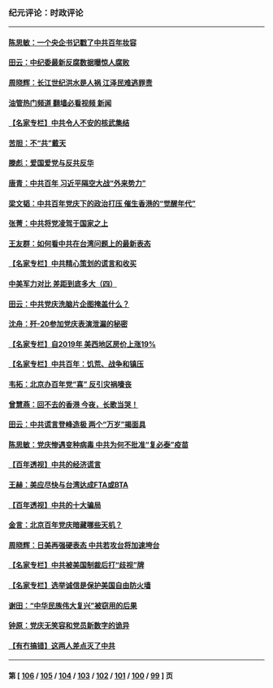 ### 纪元评论：时政评论
---
#### [陈思敏：一个央企书记戳了中共百年妆容](../../pages/nsc1025/n13067015.md?07050330) 
#### [田云：中纪委最新反腐数据曝惊人腐败](../../pages/nsc1025/n13066352.md?07050330) 
#### [周晓辉：长江世纪洪水是人祸 江泽民难逃罪责](../../pages/nsc1025/n13066769.md?07050330) 
#### [油管热门频道 翻墙必看视频 新闻](ok?07050330)
#### [【名家专栏】中共令人不安的核武集结](../../pages/nsc1025/n13065256.md?07050330) 
#### [苦胆：不“共”戴天](../../pages/nsc1025/n13066040.md?07050330) 
#### [滕彪：爱国爱党与反共反华](../../pages/nsc1025/n13065926.md?07050330) 
#### [唐青：中共百年 习近平隔空大战“外来势力”](../../pages/nsc1025/n13065976.md?07050330) 
#### [梁文韬：中共百年党庆下的政治打压 催生香港的“觉醒年代”](../../pages/nsc1025/n13065915.md?07050330) 
#### [张菁：中共将党凌驾于国家之上](../../pages/nsc1025/n13065766.md?07050330) 
#### [王友群：如何看中共在台湾问题上的最新表态](../../pages/nsc1025/n13064829.md?07050330) 
#### [【名家专栏】中共精心策划的谎言和收买](../../pages/nsc1025/n13065253.md?07050330) 
#### [中美军力对比 差距到底多大（四）](../../pages/nsc1025/n13064742.md?07050330) 
#### [田云：中共党庆洗脑片企图掩盖什么？](../../pages/nsc1025/n13064395.md?07050330) 
#### [沈舟：歼-20参加党庆表演泄漏的秘密](../../pages/nsc1025/n13064143.md?07050330) 
#### [【名家专栏】自2019年 美西地区房价上涨19%](../../pages/nsc1025/n13062264.md?07050330) 
#### [【名家专栏】中共百年：饥荒、战争和镇压](../../pages/nsc1025/n13062268.md?07050330) 
#### [韦拓：北京办百年党“喜” 反引灾祸嚎丧](../../pages/nsc1025/n13061153.md?07050330) 
#### [曾慧燕：回不去的香港   今夜，长歌当哭！](../../pages/nsc1025/n13062768.md?07050330) 
#### [田云：中共谎言登峰造极 两个“万岁”揭面具](../../pages/nsc1025/n13062013.md?07050330) 
#### [陈思敏：党庆惨遇变种病毒 中共为何不批准“复必泰”疫苗](../../pages/nsc1025/n13062618.md?07050330) 
#### [【百年透视】中共的经济谎言](../../pages/nsc1025/n13061625.md?07050330) 
#### [王赫：美应尽快与台湾达成FTA或BTA](../../pages/nsc1025/n13061817.md?07050330) 
#### [【百年透视】中共的十大骗局](../../pages/nsc1025/n13061567.md?07050330) 
#### [金言：北京百年党庆暗藏哪些天机？](../../pages/nsc1025/n13061688.md?07050330) 
#### [周晓辉：日美再强硬表态 中共若攻台将加速垮台](../../pages/nsc1025/n13061696.md?07050330) 
#### [【名家专栏】中共被美国制裁后打“歧视”牌](../../pages/nsc1025/n13059560.md?07050330) 
#### [【名家专栏】选举诚信是保护美国自由防火墙](../../pages/nsc1025/n13059616.md?07050330) 
#### [谢田：“中华民族伟大复兴”被窃用的后果](../../pages/nsc1025/n13061482.md?07050330) 
#### [钟原：党庆无笑容和党员新数字的诡异](../../pages/nsc1025/n13061245.md?07050330) 
#### [【有冇搞错】这两人差点灭了中共](../../pages/nsc1025/n13060028.md?07050330) 

---
#### 第 [ [106](./106.md?07050330) / [105](./105.md?07050330) / [104](./104.md?07050330) / [103](./103.md?07050330) / [102](./102.md?07050330) / [101](./101.md?07050330) / [100](./100.md?07050330) / [99](./99.md?07050330) ] 页
